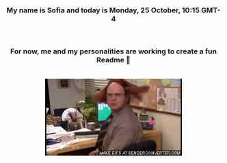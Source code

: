 


<div align="center">
<h3 >My name is Sofia and today is Monday, 25 October, 10:15 GMT-4</h3><br>
<h3 >For now, me and my personalities are working to create a fun Readme 👋
</h3><br>
<img src='img/dwight.gif' alt='working...'/>
</div>
